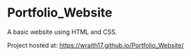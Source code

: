 # Portfolio_Website
A basic website using HTML and CSS.



Project hosted at: https://wraith17.github.io/Portfolio_Website/
